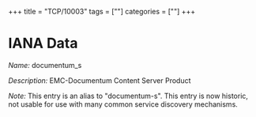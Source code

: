 +++
title = "TCP/10003"
tags = [""]
categories = [""]
+++

# IANA Data

_Name:_ documentum_s

_Description:_ EMC-Documentum Content Server Product

_Note:_ This entry is an alias to "documentum-s".
This entry is now historic, not usable for use with many
common service discovery mechanisms.

